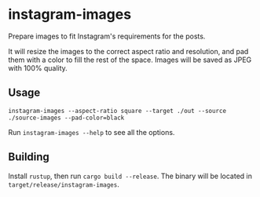 # instagram-images

Prepare images to fit Instagram's requirements for the posts.

It will resize the images to the correct aspect ratio and resolution, and pad them with a color to fill the rest of the space. Images will be saved as JPEG with 100% quality.

## Usage

```
instagram-images --aspect-ratio square --target ./out --source ./source-images --pad-color=black
```

Run `instagram-images --help` to see all the options.

## Building

Install `rustup`, then run `cargo build --release`. The binary will be located in `target/release/instagram-images`.
